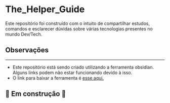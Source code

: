 # The_Helper_Guide
Este repositório foi construído com o intuito de compartilhar estudos, comandos e esclarecer dúvidas sobre várias tecnologias presentes no mundo Dev/Tech.

## Observações
---
- Este repositório está sendo criado utilizando a ferramenta obsidian. Alguns links podem não estar funcionando devido à isso.
- O link para baixar a ferramenta é [esse aqui.](https://obsidian.md)

## :construction: Em construção :construction:
